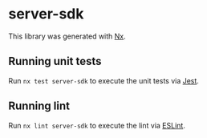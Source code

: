 # server-sdk

This library was generated with [Nx](https://nx.dev).

## Running unit tests

Run `nx test server-sdk` to execute the unit tests via [Jest](https://jestjs.io).

## Running lint

Run `nx lint server-sdk` to execute the lint via [ESLint](https://eslint.org/).

